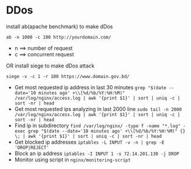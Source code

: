 # DDos

install ab(apache benchmark) to make dDos
```shell
ab -n 1000 -c 100 http://yourdomain.com/
```
* n ==> number of request
* c ==> concurrent request

OR install siege to make dDos attack
```shell
siege -v -c 1 -r 100 https://www.domain.gov.bd/
```

* Get most requested ip address in last 30 minutes `grep "$(date --date='10 minutes ago' +\\[%d/%b/%Y:%H:%M)" /var/log/nginx/access.log | awk '{print $1}' | sort | uniq -c | sort -nr | head`
* Get most requested ips analyzing in last 2000 line `sudo tail -n 2000 /var/log/nginx/access.log | awk '{print $1}' | sort | uniq -c | sort -nr | head`
* Find ip in subdirectory `find /var/log/nginx/ -type f -name "*.log" -exec grep "$(date --date='10 minutes ago' +\\[%d/%b/%Y:%H:%M)" {} \; | awk '{print $1}' | sort | uniq -c | sort -nr | head` 
* Get blocked ip addresses `iptables -L INPUT -v -n | grep -E 'DROP|REJECT'`
* Block an ip address `iptables -I INPUT 1 -s 72.14.201.130 -j DROP`
* Monitor using script in `nginx/monitoring-script`

